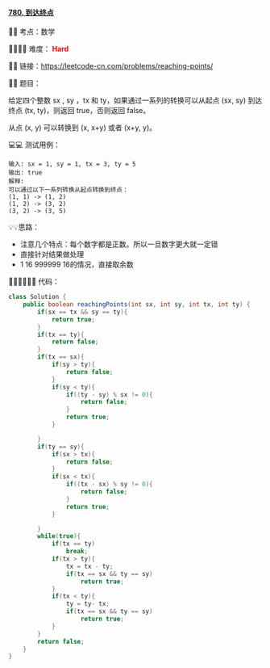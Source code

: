 #### [780. 到达终点](https://leetcode-cn.com/problems/reaching-points/)

🔑🔑 考点：数学

🚴‍♀️🚴‍♀️ 难度： <span style = "color:red; font-weight:bold">Hard</span>

🔗🔗 链接：https://leetcode-cn.com/problems/reaching-points/

📖📖 题目：

给定四个整数 sx , sy ，tx 和 ty，如果通过一系列的转换可以从起点 (sx, sy) 到达终点 (tx, ty)，则返回 true，否则返回 false。

从点 (x, y) 可以转换到 (x, x+y)  或者 (x+y, y)。

💻💻 测试用例：

```
输入: sx = 1, sy = 1, tx = 3, ty = 5
输出: true
解释:
可以通过以下一系列转换从起点转换到终点：
(1, 1) -> (1, 2)
(1, 2) -> (3, 2)
(3, 2) -> (3, 5)
```

💡💡思路：

- 注意几个特点：每个数字都是正数。所以一旦数字更大就一定错
- 直接针对结果做处理
- 1 16 999999 16的情况，直接取余数

👩🏻‍💻🧑🏻‍💻 代码：

```Java
class Solution {
    public boolean reachingPoints(int sx, int sy, int tx, int ty) {
        if(sx == tx && sy == ty){
            return true;
        }
        if(tx == ty){
            return false;
        }
        if(tx == sx){
            if(sy > ty){
                return false;
            }
            if(sy < ty){
                if((ty - sy) % sx != 0){
                    return false;
                }
                return true;
            }

        }
        if(ty == sy){
            if(sx > tx){
                return false;
            }
            if(sx < tx){
                if((tx - sx) % sy != 0){
                    return false;
                }
                return true;
            }

        }
        while(true){
            if(tx == ty)
                break;
            if(tx > ty){
                tx = tx - ty;
                if(tx == sx && ty == sy)
                    return true;
            }
            if(tx < ty){
                ty = ty- tx;
                if(tx == sx && ty == sy)
                    return true;
            }
        }
        return false;
    }
}
```

